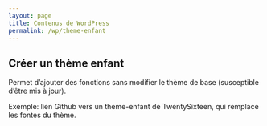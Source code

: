 ```yaml
---
layout: page
title: Contenus de WordPress
permalink: /wp/theme-enfant
---
```


Créer un thème enfant
---

Permet d’ajouter des fonctions sans modifier le thème de base (susceptible d’être mis à jour).

Exemple: lien Github vers un theme-enfant de TwentySixteen, qui remplace les fontes du thème.

